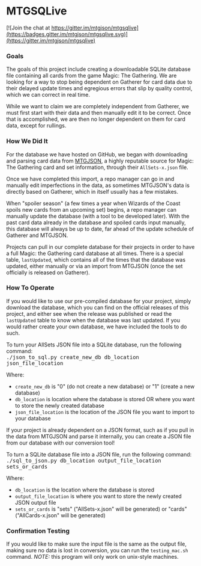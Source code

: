 # MTGSQLive

[![Join the chat at https://gitter.im/mtgjson/mtgsqlive](https://badges.gitter.im/mtgjson/mtgsqlive.svg)](https://gitter.im/mtgjson/mtgsqlive)

### Goals
The goals of this project include creating a downloadable SQLite database file containing all cards from the game Magic: The Gathering. We are looking for a way to stop being dependent on Gatherer for card data due to their delayed update times and egregious errors that slip by quality control, which we can correct in real time.

While we want to claim we are completely independent from Gatherer, we must first start with their data and then manually edit it to be correct. Once that is accomplished, we are then no longer dependent on them for card data, except for rullings.


### How We Did It

For the database we have hosted on GitHub, we began with downloading and parsing card data from [MTGJSON](https://mtgjson.com), a highly reputable source for Magic: The Gathering card and set information, through their `AllSets-x.json` file.

Once we have completed this import, a repo manager can go in and manually edit imperfections in the data, as sometimes MTGJSON's data is directly based on Gatherer, which in itself usually has a few mistakes.

When "spoiler season" (a few times a year when Wizards of the Coast spoils new cards from an upcoming set) begins, a repo manager can manually update the database (with a tool to be developed later). With the past card data already in the database and spoiled cards input manually, this database will always be up to date, far ahead of the update schedule of Gatherer and MTGJSON. 

Projects can pull in our complete database for their projects in order to have a full Magic: the Gathering card database at all times. There is a special table, `lastUpdated`, which contains all of the times that the database was updated, either manually or via an import from MTGJSON (once the set officially is released on Gatherer).

### How To Operate

If you would like to use our pre-compiled database for your project, simply download the database, which you can find on the official releases of this project, and either see when the release was published or read the `lastUpdated` table to know when the database was last updated. If you would rather create your own database, we have included the tools to do such.

To turn your AllSets JSON file into a SQLite database, run the following command: <br> <kbd>./json_to_sql.py create_new_db db_location json_file_location</kbd>

Where:
* `create_new_db` is "0" (do not create a new database) or "1" (create a new database)
* `db_location` is location where the database is stored OR where you want to store the newly created database
* `json_file_location` is the location of the JSON file you want to import to your database

If your project is already dependent on a JSON format, such as if you pull in the data from MTGJSON and parse it internally, you can create a JSON file from our database with our conversion tool!

To turn a SQLite database file into a JSON file, run the following command: <br> <kbd>./sql_to_json.py db_location output_file_location sets_or_cards</kbd>

Where:
* `db_location` is the location where the database is stored
* `output_file_location` is where you want to store the newly created JSON output file
* `sets_or_cards` is "sets" ("AllSets-x.json" will be generated) or "cards" ("AllCards-x.json" will be generated)

### Confirmation Testing
If you would like to make sure the input file is the same as the output file, making sure no data is lost in conversion, you can run the `testing_mac.sh` command. *NOTE:* this program will only work on unix-style machines.